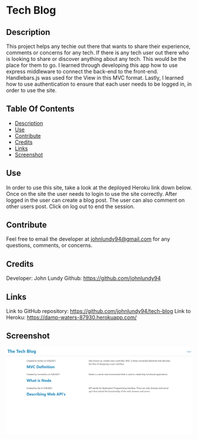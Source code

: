 # Tech Blog

## Description

This project helps any techie out there that wants to share their experience, comments or concerns for any tech.
If there is any tech user out there who is looking to share or discover anything about any tech. This would be the place for them to go.
I learned through developing this app how to use express middleware to connect the back-end to the front-end. Handlebars.js was used for the View in this MVC format. Lastly, I learned how to use authentication to ensure that each user needs to be logged in, in order to use the site.

## Table Of Contents

- [Description](#description)
- [Use](#use)
- [Contribute](#contribute)
- [Credits](#credits)
- [Links](#links)
- [Screenshot](#screenshot)

## Use

In order to use this site, take a look at the deployed Heroku link down below. Once on the site the user needs to login to use the site correctly. After logged in the user can create a blog post. The user can also comment on other users post. Click on log out to end the session.

## Contribute

Feel free to email the developer at johnlundy94@gmail.com for any questions, comments, or concerns.

## Credits

Developer: John Lundy Github: https://github.com/johnlundy94

## Links

Link to GitHub repository: https://github.com/johnlundy94/tech-blog
Link to Heroku: https://damp-waters-87930.herokuapp.com/

## Screenshot

![Tech Blog](/assets/TechBlog.PNG)

